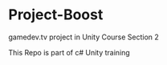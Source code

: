# Project-Boost
gamedev.tv project in Unity Course Section 2

This Repo is part of c# Unity training
